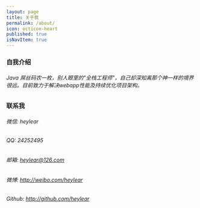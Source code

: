 ```yaml
---
layout: page
title: 关于我
permalink: /about/
icon: octicon-heart
published: true
isNavItem: true
---
```


### 自我介绍

###### Java 屌丝码农一枚，别人眼里的"全栈工程师"，自己却深知离那个神一样的境界很远。目前致力于解决webapp性能及持续优化项目架构。


### 联系我

###### 微信: heylear
###### QQ:   24252495
###### 邮箱: <heylear@126.com>
###### 微博: <http://weibo.com/heylear>
###### Github: <http://github.com/heylear>